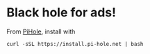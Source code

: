 # Black hole for ads!

From [PiHole](https://github.com/pi-hole/pi-hole), install with

    curl -sSL https://install.pi-hole.net | bash

